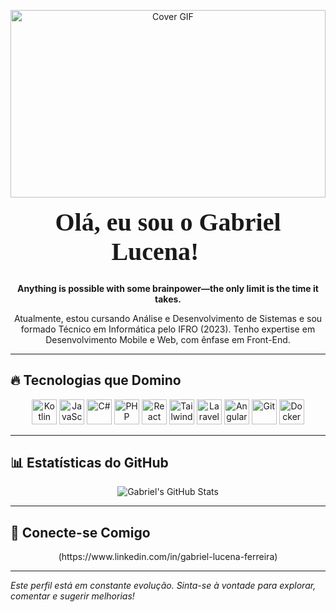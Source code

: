 <p align="center">
  <img src="https://i.redd.it/bpxxqqvps4h91.gif" alt="Cover GIF" style="width:100%; max-height:300px; object-fit:cover;">
</p>


<h1 align="center" style="font-family: 'Press Start 2P', cursive; font-size:2.5rem; margin-top:1rem;">
  Olá, eu sou o Gabriel Lucena! 🤖
</h1>

<p align="center">
  <strong>Anything is possible with some brainpower—the only limit is the time it takes.</strong>
</p>

<p align="center">
  Atualmente, estou cursando Análise e Desenvolvimento de Sistemas e sou formado Técnico em Informática pelo IFRO (2023). Tenho expertise em Desenvolvimento Mobile e Web, com ênfase em Front-End.
</p>

---

## 🔥 Tecnologias que Domino

<p align="center">
  <!-- Linguagens -->
  <img src="https://cdn.jsdelivr.net/gh/devicons/devicon/icons/kotlin/kotlin-original.svg" alt="Kotlin" width="40" height="40"/>
  <img src="https://cdn.jsdelivr.net/gh/devicons/devicon/icons/javascript/javascript-original.svg" alt="JavaScript" width="40" height="40"/>
  <img src="https://cdn.jsdelivr.net/gh/devicons/devicon/icons/csharp/csharp-original.svg" alt="C#" width="40" height="40"/>
  <img src="https://cdn.jsdelivr.net/gh/devicons/devicon/icons/php/php-original.svg" alt="PHP" width="40" height="40"/>
  <!-- Frameworks -->
  <img src="https://cdn.jsdelivr.net/gh/devicons/devicon/icons/react/react-original.svg" alt="React" width="40" height="40"/>
  <img src="https://upload.wikimedia.org/wikipedia/commons/d/d5/Tailwind_CSS_Logo.svg" alt="Tailwind CSS" width="40" height="40"/>
  <img src="https://upload.wikimedia.org/wikipedia/commons/9/9a/Laravel.svg" alt="Laravel" width="40" height="40"/>
  <img src="https://cdn.jsdelivr.net/gh/devicons/devicon/icons/angularjs/angularjs-original.svg" alt="Angular" width="40" height="40"/>
  <!-- Ferramentas -->
  <img src="https://cdn.jsdelivr.net/gh/devicons/devicon/icons/git/git-original.svg" alt="Git" width="40" height="40"/>
  <img src="https://cdn.jsdelivr.net/gh/devicons/devicon/icons/docker/docker-original.svg" alt="Docker" width="40" height="40"/>
</p>

---

## 📊 Estatísticas do GitHub

<p align="center">
  <img src="https://github-readme-stats.vercel.app/api?username=freysta&theme=radical&show_icons=true&hide_border=true&count_private=true" alt="Gabriel's GitHub Stats"/>
</p>

---

## 💬 Conecte-se Comigo

<p align="center">
  (https://www.linkedin.com/in/gabriel-lucena-ferreira)
</p>

---

*Este perfil está em constante evolução. Sinta-se à vontade para explorar, comentar e sugerir melhorias!*
